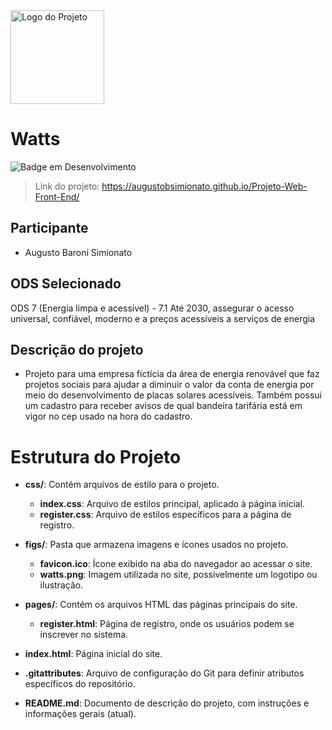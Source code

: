 <img src="https://github.com/user-attachments/assets/db71f9e2-5a66-4057-9ae3-580322013ccb" alt="Logo do Projeto" width="150" height="150" />

# Watts
![Badge em Desenvolvimento](http://img.shields.io/static/v1?label=STATUS&message=EM%20DESENVOLVIMENTO&color=GREEN&style=for-the-badge)
> Link do projeto: https://augustobsimionato.github.io/Projeto-Web-Front-End/

## Participante
- Augusto Baroni Simionato

## ODS Selecionado
ODS 7 (Energia limpa e acessível) - 7.1 Até 2030, assegurar o acesso universal, confiável, moderno e a preços acessíveis a serviços de energia

## Descrição do projeto
- Projeto para uma empresa fictícia da área de energia renovável que faz projetos sociais para ajudar a diminuir o valor da conta de energia por meio do desenvolvimento de placas solares acessíveis. Também possui um cadastro para receber avisos de qual bandeira tarifária está em vigor no cep usado na hora do cadastro.

# Estrutura do Projeto

- **css/**: Contém arquivos de estilo para o projeto.
  - **index.css**: Arquivo de estilos principal, aplicado à página inicial.
  - **register.css**: Arquivo de estilos específicos para a página de registro.

- **figs/**: Pasta que armazena imagens e ícones usados no projeto.
  - **favicon.ico**: Ícone exibido na aba do navegador ao acessar o site.
  - **watts.png**: Imagem utilizada no site, possivelmente um logotipo ou ilustração.

- **pages/**: Contém os arquivos HTML das páginas principais do site.
  - **register.html**: Página de registro, onde os usuários podem se inscrever no sistema.

- **index.html**: Página inicial do site.

- **.gitattributes**: Arquivo de configuração do Git para definir atributos específicos do repositório.

- **README.md**: Documento de descrição do projeto, com instruções e informações gerais (atual).
